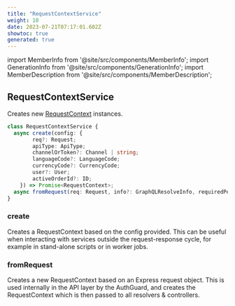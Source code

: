 ```yaml
---
title: "RequestContextService"
weight: 10
date: 2023-07-21T07:17:01.602Z
showtoc: true
generated: true
---
```

<!-- This file was generated from the Vendure source. Do not modify. Instead, re-run the "docs:build" script -->
import MemberInfo from '@site/src/components/MemberInfo';
import GenerationInfo from '@site/src/components/GenerationInfo';
import MemberDescription from '@site/src/components/MemberDescription';


## RequestContextService

<GenerationInfo sourceFile="packages/core/src/service/helpers/request-context/request-context.service.ts" sourceLine="24" packageName="@vendure/core" />

Creates new <a href='/docs/reference/typescript-api/request/request-context#requestcontext'>RequestContext</a> instances.

```ts title="Signature"
class RequestContextService {
  async create(config: {
        req?: Request;
        apiType: ApiType;
        channelOrToken?: Channel | string;
        languageCode?: LanguageCode;
        currencyCode?: CurrencyCode;
        user?: User;
        activeOrderId?: ID;
    }) => Promise<RequestContext>;
  async fromRequest(req: Request, info?: GraphQLResolveInfo, requiredPermissions?: Permission[], session?: CachedSession) => Promise<RequestContext>;
}
```

<div className="members-wrapper">

### create

<MemberInfo kind="method" type="(config: {         req?: Request;         apiType: <a href='/docs/reference/typescript-api/request/api-type#apitype'>ApiType</a>;         channelOrToken?: <a href='/docs/reference/typescript-api/entities/channel#channel'>Channel</a> | string;         languageCode?: <a href='/docs/reference/typescript-api/common/language-code#languagecode'>LanguageCode</a>;         currencyCode?: <a href='/docs/reference/typescript-api/common/currency-code#currencycode'>CurrencyCode</a>;         user?: <a href='/docs/reference/typescript-api/entities/user#user'>User</a>;         activeOrderId?: <a href='/docs/reference/typescript-api/common/id#id'>ID</a>;     }) => Promise&#60;<a href='/docs/reference/typescript-api/request/request-context#requestcontext'>RequestContext</a>&#62;"  since="1.5.0"  />

Creates a RequestContext based on the config provided. This can be useful when interacting
with services outside the request-response cycle, for example in stand-alone scripts or in
worker jobs.
### fromRequest

<MemberInfo kind="method" type="(req: Request, info?: GraphQLResolveInfo, requiredPermissions?: <a href='/docs/reference/typescript-api/common/permission#permission'>Permission</a>[], session?: <a href='/docs/reference/typescript-api/auth/session-cache-strategy#cachedsession'>CachedSession</a>) => Promise&#60;<a href='/docs/reference/typescript-api/request/request-context#requestcontext'>RequestContext</a>&#62;"   />

Creates a new RequestContext based on an Express request object. This is used internally
in the API layer by the AuthGuard, and creates the RequestContext which is then passed
to all resolvers & controllers.


</div>
